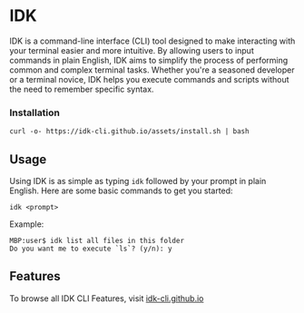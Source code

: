 # IDK

IDK is a command-line interface (CLI) tool designed to make interacting with your terminal easier and more intuitive. By allowing users to input commands in plain English, IDK aims to simplify the process of performing common and complex terminal tasks. Whether you're a seasoned developer or a terminal novice, IDK helps you execute commands and scripts without the need to remember specific syntax.

### Installation
```
curl -o- https://idk-cli.github.io/assets/install.sh | bash
```
## Usage

Using IDK is as simple as typing `idk` followed by your prompt in plain English. Here are some basic commands to get you started:

```
idk <prompt>
```
Example:
```
MBP:user$ idk list all files in this folder
Do you want me to execute `ls`? (y/n): y
```

## Features

To browse all IDK CLI Features, visit [idk-cli.github.io](https://idk-cli.github.io/)
